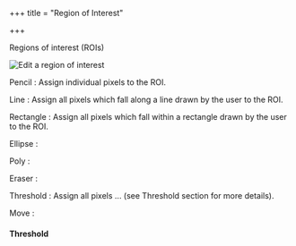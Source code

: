 +++
title = "Region of Interest"

+++

Regions of interest (ROIs) 



![Edit a region of interest](/images/2019-02-18-ROIEditor.gif)



Pencil
: Assign individual pixels to the ROI.

Line
: Assign all pixels which fall along a line drawn by the user to the ROI.

Rectangle
: Assign all pixels which fall within a rectangle drawn by the user to the ROI.

Ellipse
: 

Poly
:

Eraser
:

Threshold
: Assign all pixels ... (see Threshold section for more details).

Move
: 


#### Threshold